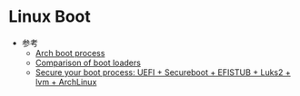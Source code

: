 # Linux Boot
* 参考
  * [Arch boot process](https://wiki.archlinux.org/index.php/Arch_boot_process)
  * [Comparison of boot loaders](https://en.wikipedia.org/wiki/Comparison_of_boot_loaders)
  * [Secure your boot process: UEFI + Secureboot + EFISTUB + Luks2 + lvm + ArchLinux](https://nwildner.com/posts/2020-07-04-secure-your-boot-process/)
